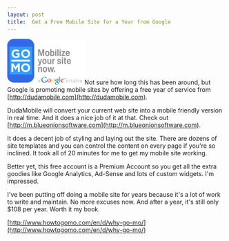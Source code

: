 ```yaml
---
layout: post
title:  Get a Free Mobile Site for a Year from Google
---
```

[![US-175x100](/cdn/images/blog/Google_D650/US-175x100.png)](http://www.howtogomo.com/en/d/why-go-mo/)Not sure how long this has been around, but Google is promoting mobile sites by offering a free year of service from [http://dudamobile.com](http://dudamobile.com).

DudaMobile will convert your current web site into a mobile friendly version in real time. And it does a nice job of it at that. Check out [http://m.blueonionsoftware.com](http://m.blueonionsoftware.com).

It does a decent job of styling and laying out the site. There are dozens of site templates and you can control the content on every page if you're so inclined. It took all of 20 minutes for me to get my mobile site working. 

Better yet, this free account is a Premium Account so you get all the extra goodies like Google Analytics, Ad-Sense and lots of custom widgets. I'm impressed.

I've been putting off doing a mobile site for years because it's a lot of work to write and maintain. No more excuses now. And after a year, it's still only $108 per year. Worth it my book.

[http://www.howtogomo.com/en/d/why-go-mo/](http://www.howtogomo.com/en/d/why-go-mo/)
